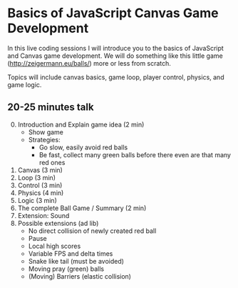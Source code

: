 Basics of JavaScript Canvas Game Development
============================================

In this live coding sessions I will introduce you to the basics of JavaScript and Canvas game development.
We will do something like this little game (http://zeigermann.eu/balls/) more or less from scratch.

Topics will include canvas basics, game loop, player control, physics, and game logic.

20-25 minutes talk
------------------
0. Introduction and Explain game idea (2 min)
   * Show game
   * Strategies:
     * Go slow, easily avoid red balls
     * Be fast, collect many green balls before there even are that many red ones
1. Canvas (3 min)
2. Loop (3 min)
3. Control (3 min)
4. Physics (4 min)
5. Logic (3 min)
6. The complete Ball Game / Summary (2 min)
7. Extension: Sound
8. Possible extensions (ad lib)
   * No direct collision of newly created red ball
   * Pause
   * Local high scores
   * Variable FPS and delta times
   * Snake like tail (must be avoided)
   * Moving pray (green) balls
   * (Moving) Barriers (elastic collision)
